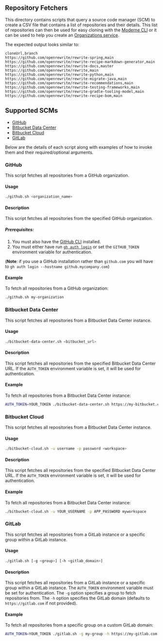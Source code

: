 ## Repository Fetchers

This directory contains scripts that query a source code manager (SCM) to create a CSV file that contains a list of repositories and their details. This list of repositories can then be used for easy cloning with the [Moderne CLI](https://docs.moderne.io/user-documentation/moderne-cli/getting-started/cli-intro) or it can be used to help you create an [Organizations service](https://docs.moderne.io/administrator-documentation/moderne-platform/how-to-guides/organizations-service).

The expected output looks similar to:

```csv
cloneUrl,branch
https://github.com/openrewrite/rewrite-spring,main
https://github.com/openrewrite/rewrite-recipe-markdown-generator,main
https://github.com/openrewrite/rewrite-docs,master
https://github.com/openrewrite/rewrite,main
https://github.com/openrewrite/rewrite-python,main
https://github.com/openrewrite/rewrite-migrate-java,main
https://github.com/openrewrite/rewrite-recommendations,main
https://github.com/openrewrite/rewrite-testing-frameworks,main
https://github.com/openrewrite/rewrite-gradle-tooling-model,main
https://github.com/openrewrite/rewrite-recipe-bom,main
```

## Supported SCMs
* [GitHub](#github)
* [Bitbucket Data Center](#bitbucket-data-center)
* [Bitbucket Cloud](#bitbucket-cloud)
* [GitLab](#gitlab)

Below are the details of each script along with examples of how to invoke them and their required/optional arguments.

### GitHub

This script fetches all repositories from a GitHub organization.

#### Usage
```sh
./github.sh <organization_name>
```

#### Description
This script fetches all repositories from the specified GitHub organization.

##### Prerequisites:
1. You must also have the [GitHub CLI](https://cli.github.com/) installed.
2. You must either have run [`gh auth login`](https://cli.github.com/manual/gh_auth_login) or set the `GITHUB_TOKEN` environment variable for authentication.

(**Note**: if you use a GitHub installation rather than `github.com` you will have to `gh auth login --hostname github.mycompany.com`)

#### Example
To fetch all repositories from a GitHub organization:
```sh
./github.sh my-organization
```


### Bitbucket Data Center

This script fetches all repositories from a Bitbucket Data Center instance.

#### Usage
```sh
./bitbucket-data-center.sh <bitbucket_url>
```

#### Description
This script fetches all repositories from the specified Bitbucket Data Center URL. If the `AUTH_TOKEN` environment variable is set, it will be used for authentication.

#### Example
To fetch all repositories from a Bitbucket Data Center instance:
```sh
AUTH_TOKEN=YOUR_TOKEN ./bitbucket-data-center.sh https://my-bitbucket.com/stash
```

### Bitbucket Cloud

This script fetches all repositories from a Bitbucket Data Center instance.

#### Usage
```sh
./bitbucket-cloud.sh -u username -p password <workspace>
```

#### Description
This script fetches all repositories from the specified Bitbucket Data Center URL. If the `AUTH_TOKEN` environment variable is set, it will be used for authentication.

#### Example
To fetch all repositories from a Bitbucket Data Center instance:
```sh
./bitbucket-cloud.sh -u YOUR_USERNAME -p APP_PASSWORD myworkspace
```

### GitLab

This script fetches all repositories from a GitLab instance or a specific group within a GitLab instance.

#### Usage
```sh
./gitlab.sh [-g <group>] [-h <gitlab_domain>]
```

#### Description
This script fetches all repositories from a GitLab instance or a specific group within a GitLab instance. The `AUTH_TOKEN` environment variable must be set for authentication. The `-g` option specifies a group to fetch repositories from. The `-h` option specifies the GitLab domain (defaults to `https://gitlab.com` if not provided).

#### Example
To fetch all repositories from a specific group on a custom GitLab domain:
```sh
AUTH_TOKEN=YOUR_TOKEN ./gitlab.sh -g my-group -h https://my-gitlab.com
```

